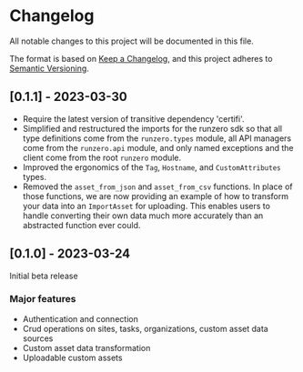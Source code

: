 # Changelog

All notable changes to this project will be documented in this file.

The format is based on [Keep a Changelog](https://keepachangelog.com/en/1.0.0/),
and this project adheres to [Semantic Versioning](https://semver.org/spec/v2.0.0.html).


## [0.1.1] - 2023-03-30

- Require the latest version of transitive dependency 'certifi'.
- Simplified and restructured the imports for the runzero sdk so that all type definitions come from the `runzero.types` module, all API managers come from the `runzero.api` module, and only named exceptions and the client come from the root `runzero` module.
- Improved the ergonomics of the `Tag`, `Hostname`, and `CustomAttributes` types.
- Removed the `asset_from_json` and `asset_from_csv` functions. In place of those functions, we are now providing an example of how to transform your data into an `ImportAsset` for uploading. This enables users to handle converting their own data much more accurately than an abstracted function ever could.


## [0.1.0] - 2023-03-24

Initial beta release

### Major features

- Authentication and connection
- Crud operations on sites, tasks, organizations, custom asset data sources
- Custom asset data transformation
- Uploadable custom assets

